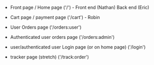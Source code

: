 - Front page / Home page ('/') - Front end (Nathan) Back end (Eric)

- Cart page / payment page ('/cart') - Robin

- User Orders page ('/orders:user')

- Authenticated user orders page ('/orders:admin')

- user/authenticated user Login page (or on home page) ('/login')

- tracker page (stretch) ('/track:order')
